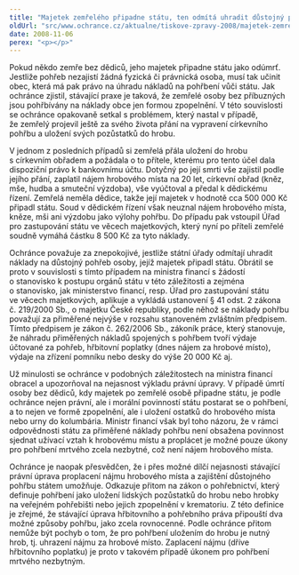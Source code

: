 ```yaml
---
title: "Majetek zemřelého připadne státu, ten odmítá uhradit důstojný pohřeb"
oldUrl: "src/www.ochrance.cz/aktualne/tiskove-zpravy-2008/majetek-zemreleho-pripadne-statu-ten-odmita-uhradit-dustojny-pohreb"
date: 2008-11-06
perex: "<p></p>"
---
```


<!-- imported from the old website -->

<p class="Normln-web">Pokud někdo zemře bez dědiců, jeho majetek připadne státu jako odúmrť. Jestliže pohřeb nezajistí žádná fyzická či právnická osoba, musí tak učinit obec, která má pak právo na úhradu nákladů na pohřbení vůči státu. Jak ochránce zjistil, stávající praxe je taková, že zemřelé osoby bez příbuzných jsou pohřbívány na náklady obce jen formou zpopelnění. V této souvislosti se ochránce opakovaně setkal s problémem, který nastal v případě, že zemřelý projevil ještě za svého života přání na vypravení církevního pohřbu a uložení svých pozůstatků do hrobu.</p><p class="Normln-web">V jednom z posledních případů si zemřelá přála uložení do hrobu s církevním obřadem a požádala o to přítele, kterému pro tento účel dala dispoziční právo k bankovnímu účtu. Dotyčný po její smrti vše zajistil podle jejího přání, zaplatil nájem hrobového místa na 20 let, církevní obřad (kněz, mše, hudba a smuteční výzdoba), vše vyúčtoval a předal k dědickému řízení. Zemřelá neměla dědice, takže její majetek v hodnotě cca 500 000 Kč připadl státu. Soud v dědickém řízení však neuznal nájem hrobového místa, kněze, mši ani výzdobu jako výlohy pohřbu. Do případu pak vstoupil Úřad pro zastupování státu ve věcech majetkových, který nyní po příteli zemřelé soudně vymáhá částku 8 500 Kč za tyto náklady.</p><p class="Normln-web">Ochránce považuje za znepokojivé, jestliže státní úřady odmítají uhradit náklady na důstojný pohřeb osoby, jejíž majetek připadl státu. Obrátil se proto v souvislosti s tímto případem na ministra financí s žádostí o stanovisko k postupu orgánů státu v této záležitosti a zejména o stanovisko, jak ministerstvo financí, resp. Úřad pro zastupování státu ve věcech majetkových, aplikuje a vykládá ustanovení § 41 odst. 2 zákona č. 219/2000 Sb., o majetku České republiky, podle něhož se náklady pohřbu považují za přiměřené nejvýše v rozsahu stanoveném zvláštním předpisem. Tímto předpisem je zákon č. 262/2006 Sb., zákoník práce, který stanovuje, že náhradu přiměřených nákladů spojených s pohřbem tvoří výdaje účtované za pohřeb, hřbitovní poplatky (dnes nájem za hrobové místo), výdaje na zřízení pomníku nebo desky do výše 20 000 Kč aj.</p><p class="Normln-web">Už minulosti se ochránce v podobných záležitostech na ministra financí obracel a upozorňoval na nejasnost výkladu právní úpravy. V případě úmrtí osoby bez dědiců, kdy majetek po zemřelé osobě připadne státu, je podle ochránce nejen právní, ale i morální povinností státu postarat se o pohřbení, a to nejen ve formě zpopelnění, ale i uložení ostatků do hrobového místa nebo urny do kolumbária. Ministr financí však byl toho názoru, že v rámci odpovědnosti státu za přiměřené náklady pohřbu není obsažena povinnost sjednat užívací vztah k hrobovému místu a proplácet je možné pouze úkony pro pohřbení mrtvého zcela nezbytné, což není nájem hrobového místa.</p><p class="Normln-web">Ochránce je naopak přesvědčen, že i přes možné dílčí nejasnosti stávající právní úprava proplacení nájmu hrobového místa a zajištění důstojného pohřbu státem umožňuje. Odkazuje přitom na zákon o pohřebnictví, který definuje pohřbení jako uložení lidských pozůstatků do hrobu nebo hrobky na veřejném pohřebišti nebo jejich zpopelnění v krematoriu. Z této definice je zřejmé, že stávající úprava hřbitovního a pohřebního práva připouští dva možné způsoby pohřbu, jako zcela rovnocenné. Podle ochránce přitom nemůže být pochyb o tom, že pro pohřbení uložením do hrobu je nutný hrob, tj. uhrazení nájmu za hrobové místo. Zaplacení nájmu (dříve hřbitovního poplatku) je proto v takovém případě úkonem pro pohřbení mrtvého nezbytným.</p>
